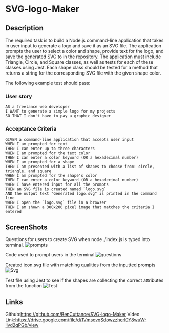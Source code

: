 # SVG-logo-Maker

## Description

The required task is to build a Node.js command-line application that takes in user input to generate a logo and save it as an SVG file. The application prompts the user to select a color and shape, provide text for 
the logo, and save the generated SVG to in the repository. The application must include Triangle, Circle, and Square classes, as well as tests for each of these classes using Jest. Each shape class should be tested 
for a  method that returns a string for the corresponding SVG file with the given shape color.

The following example test should pass:

### User story

```
AS a freelance web developer
I WANT to generate a simple logo for my projects
SO THAT I don't have to pay a graphic designer
```
### Acceptance Criteria 

```
GIVEN a command-line application that accepts user input
WHEN I am prompted for text
THEN I can enter up to three characters
WHEN I am prompted for the text color
THEN I can enter a color keyword (OR a hexadecimal number)
WHEN I am prompted for a shape
THEN I am presented with a list of shapes to choose from: circle, triangle, and square
WHEN I am prompted for the shape's color
THEN I can enter a color keyword (OR a hexadecimal number)
WHEN I have entered input for all the prompts
THEN an SVG file is created named `logo.svg`
AND the output text "Generated logo.svg" is printed in the command line
WHEN I open the `logo.svg` file in a browser
THEN I am shown a 300x200 pixel image that matches the criteria I entered
```

## ScreenShots

Questions for users to create SVG when node ./index.js is typed into terminal. 
![prompts](https://github.com/BenCuttance/SVG-logo-Maker/assets/123234427/420b4d9b-e681-4894-b0f4-ca4f943cbfce)

Code used to prompt users in the terminal
![questions](https://github.com/BenCuttance/SVG-logo-Maker/assets/123234427/758ec790-a760-4ccd-9a68-87f986cb2690)

Created icon.svg file with matching qualities from the inputted prompts
![Svg](https://github.com/BenCuttance/SVG-logo-Maker/assets/123234427/bbaa2e51-912a-422c-9558-8a223a7d55be)

Test file using Jest to see if the shapes are collecting the correct attributes from the function 
![Test](https://github.com/BenCuttance/SVG-logo-Maker/assets/123234427/c391f7ec-45a8-42f5-a545-cc97a829322c)


## Links

Github:https://github.com/BenCuttance/SVG-logo-Maker
Video Link:https://drive.google.com/file/d/1VmsovqSdowzzherl0Y8wuW-iivd2qPGb/view
